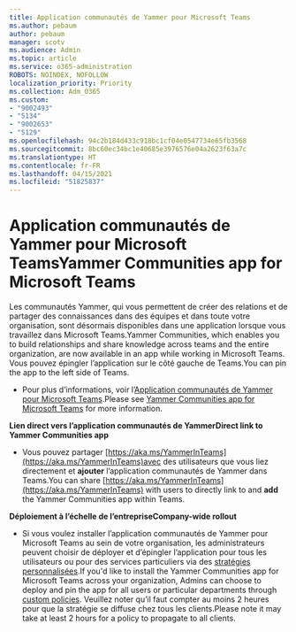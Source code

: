 ```yaml
---
title: Application communautés de Yammer pour Microsoft Teams
ms.author: pebaum
author: pebaum
manager: scotv
ms.audience: Admin
ms.topic: article
ms.service: o365-administration
ROBOTS: NOINDEX, NOFOLLOW
localization_priority: Priority
ms.collection: Adm_O365
ms.custom:
- "9002493"
- "5134"
- "9002653"
- "5129"
ms.openlocfilehash: 94c2b184d433c918bc1cf04e0547734e65fb3568
ms.sourcegitcommit: 8bc60ec34bc1e40685e3976576e04a2623f63a7c
ms.translationtype: HT
ms.contentlocale: fr-FR
ms.lasthandoff: 04/15/2021
ms.locfileid: "51825837"
---
```

# <a name="yammer-communities-app-for-microsoft-teams"></a><span data-ttu-id="5a31e-102">Application communautés de Yammer pour Microsoft Teams</span><span class="sxs-lookup"><span data-stu-id="5a31e-102">Yammer Communities app for Microsoft Teams</span></span>

<span data-ttu-id="5a31e-103">Les communautés Yammer, qui vous permettent de créer des relations et de partager des connaissances dans des équipes et dans toute votre organisation, sont désormais disponibles dans une application lorsque vous travaillez dans Microsoft Teams.</span><span class="sxs-lookup"><span data-stu-id="5a31e-103">Yammer Communities, which enables you to build relationships and share knowledge across teams and the entire organization, are now available in an app while working in Microsoft Teams.</span></span> <span data-ttu-id="5a31e-104">Vous pouvez épingler l’application sur le côté gauche de Teams.</span><span class="sxs-lookup"><span data-stu-id="5a31e-104">You can pin the app to the left side of Teams.</span></span> 

- <span data-ttu-id="5a31e-105">Pour plus d’informations, voir l’[Application communautés de Yammer pour Microsoft Teams](https://go.microsoft.com/fwlink/?linkid=2127757&clcid=0x409).</span><span class="sxs-lookup"><span data-stu-id="5a31e-105">Please see [Yammer Communities app for Microsoft Teams](https://go.microsoft.com/fwlink/?linkid=2127757&clcid=0x409) for more information.</span></span>

<span data-ttu-id="5a31e-106">**Lien direct vers l’application communautés de Yammer**</span><span class="sxs-lookup"><span data-stu-id="5a31e-106">**Direct link to Yammer Communities app**</span></span>

- <span data-ttu-id="5a31e-107">Vous pouvez partager [https://aka.ms/YammerInTeams](https://aka.ms/YammerInTeams)avec des utilisateurs que vous liez directement et **ajouter** l’application communautés de Yammer dans Teams.</span><span class="sxs-lookup"><span data-stu-id="5a31e-107">You can share [https://aka.ms/YammerInTeams](https://aka.ms/YammerInTeams) with users to directly link to and **add** the Yammer Communities app within Teams.</span></span>

<span data-ttu-id="5a31e-108">**Déploiement à l’échelle de l’entreprise**</span><span class="sxs-lookup"><span data-stu-id="5a31e-108">**Company-wide rollout**</span></span>

- <span data-ttu-id="5a31e-109">Si vous voulez installer l’application communautés de Yammer pour Microsoft Teams au sein de votre organisation, les administrateurs peuvent choisir de déployer et d’épingler l’application pour tous les utilisateurs ou pour des services particuliers via des [stratégies personnalisées](https://docs.microsoft.com/microsoftteams/manage-apps).</span><span class="sxs-lookup"><span data-stu-id="5a31e-109">If you'd like to install the Yammer Communities app for Microsoft Teams across your organization, Admins can choose to deploy and pin the app for all users or particular departments through [custom policies](https://docs.microsoft.com/microsoftteams/manage-apps).</span></span> <span data-ttu-id="5a31e-110">Veuillez noter qu’il faut compter au moins 2 heures pour que la stratégie se diffuse chez tous les clients.</span><span class="sxs-lookup"><span data-stu-id="5a31e-110">Please note it may take at least 2 hours for a policy to propagate to all clients.</span></span>
